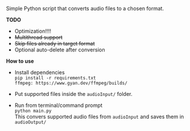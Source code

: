 Simple Python script that converts audio files to a chosen format.

**TODO**
* Optimization!!!!
* ~~Multithread support~~
* ~~Skip files already in target format~~
* Optional auto-delete after conversion


**How to use**
* Install dependencies <br>
``pip install -r requirements.txt`` <br>
``ffmpeg: https://www.gyan.dev/ffmpeg/builds/`` <br>
* Put supported files inside the ``audioInput/`` folder.

* Run from terminal/command prompt <br>
``python main.py`` <br>
This convers supported audio files from ``audioInput`` and saves them in ``audioOutput/``
